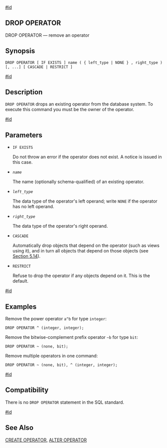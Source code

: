 [#id](#SQL-DROPOPERATOR)

## DROP OPERATOR

DROP OPERATOR — remove an operator

## Synopsis

```
DROP OPERATOR [ IF EXISTS ] name ( { left_type | NONE } , right_type ) [, ...] [ CASCADE | RESTRICT ]
```

[#id](#id-1.9.3.119.5)

## Description

`DROP OPERATOR` drops an existing operator from the database system. To execute this command you must be the owner of the operator.

[#id](#id-1.9.3.119.6)

## Parameters

* `IF EXISTS`

  Do not throw an error if the operator does not exist. A notice is issued in this case.

* *`name`*

  The name (optionally schema-qualified) of an existing operator.

* *`left_type`*

  The data type of the operator's left operand; write `NONE` if the operator has no left operand.

* *`right_type`*

  The data type of the operator's right operand.

* `CASCADE`

  Automatically drop objects that depend on the operator (such as views using it), and in turn all objects that depend on those objects (see [Section 5.14](ddl-depend)).

* `RESTRICT`

  Refuse to drop the operator if any objects depend on it. This is the default.

[#id](#id-1.9.3.119.7)

## Examples

Remove the power operator `a^b` for type `integer`:

```
DROP OPERATOR ^ (integer, integer);
```

Remove the bitwise-complement prefix operator `~b` for type `bit`:

```
DROP OPERATOR ~ (none, bit);
```

Remove multiple operators in one command:

```
DROP OPERATOR ~ (none, bit), ^ (integer, integer);
```

[#id](#id-1.9.3.119.8)

## Compatibility

There is no `DROP OPERATOR` statement in the SQL standard.

[#id](#id-1.9.3.119.9)

## See Also

[CREATE OPERATOR](sql-createoperator), [ALTER OPERATOR](sql-alteroperator)